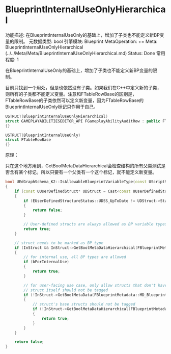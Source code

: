 # BlueprintInternalUseOnlyHierarchical

功能描述: 在BlueprintInternalUseOnly的基础上，增加了子类也不能定义新BP变量的限制。
元数据类型: bool
引擎模块: Blueprint
MetaOperation: +=
Meta: BlueprintInternalUseOnlyHierarchical (../../Meta/Meta/BlueprintInternalUseOnlyHierarchical.md)
Status: Done
常用程度: 1

在BlueprintInternalUseOnly的基础上，增加了子类也不能定义新BP变量的限制。

目前只找到一个用处，但是也依然没有子类。如果我们在C++中定义新的子类，则所有的子类都不能定义变量。注意和FTableRowBase的区别是，FTableRowBase的子类依然可以定义新变量，因为FTableRowBase的BlueprintInternalUseOnly标记只作用于自己。

```cpp
USTRUCT(BlueprintInternalUseOnlyHierarchical)
struct GAMEPLAYABILITIESEDITOR_API FGameplayAbilityAuditRow : public FTableRowBase
{}

USTRUCT(BlueprintInternalUseOnly)
struct FTableRowBase
{}
```

原理：

只在这个地方用到，GetBoolMetaDataHierarchical会检查结构的所有父类测试是否含有某个标记。所以只要有一个父类有一个这个标记，就不能定义新变量。

```cpp
bool UEdGraphSchema_K2::IsAllowableBlueprintVariableType(const UScriptStruct* InStruct, const bool bForInternalUse)
{
	if (const UUserDefinedStruct* UDStruct = Cast<const UUserDefinedStruct>(InStruct))
	{
		if (EUserDefinedStructureStatus::UDSS_UpToDate != UDStruct->Status.GetValue())
		{
			return false;
		}

		// User-defined structs are always allowed as BP variable types.
		return true;
	}

	// struct needs to be marked as BP type
	if (InStruct && InStruct->GetBoolMetaDataHierarchical(FBlueprintMetadata::MD_AllowableBlueprintVariableType))
	{
		// for internal use, all BP types are allowed
		if (bForInternalUse)
		{
			return true;
		}

		// for user-facing use case, only allow structs that don't have the internal-use-only tag
		// struct itself should not be tagged
		if (!InStruct->GetBoolMetaData(FBlueprintMetadata::MD_BlueprintInternalUseOnly))
		{
			// struct's base structs should not be tagged
			if (!InStruct->GetBoolMetaDataHierarchical(FBlueprintMetadata::MD_BlueprintInternalUseOnlyHierarchical))
			{
				return true;
			}
		}
	}

	return false;
}

```